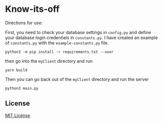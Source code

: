 # Know-its-off

Directions for use:

First, you need to check your database settings in `config.py` and define your database login credentials in `constants.py`. I have created an example of `constants.py` with the `example-constants.py` file.

`python3 -m pip install -r requirements.txt --user`

then go into the `myClient` directory and run

`yarn build`

Then you can go back out of the `myClient` directory and run the server

`python3 main.py`

## License

[MIT License](https://github.com/Tonyenike/Know-its-off/blob/master/LICENSE.md)
